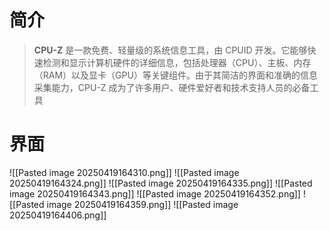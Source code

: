 # 简介
> **CPU-Z** 是一款免费、轻量级的系统信息工具，由 CPUID 开发。它能够快速检测和显示计算机硬件的详细信息，包括处理器（CPU）、主板、内存（RAM）以及显卡（GPU）等关键组件。由于其简洁的界面和准确的信息采集能力，CPU-Z 成为了许多用户、硬件爱好者和技术支持人员的必备工具

# 界面
![[Pasted image 20250419164310.png]]
![[Pasted image 20250419164324.png]]
![[Pasted image 20250419164335.png]]
![[Pasted image 20250419164343.png]]
![[Pasted image 20250419164352.png]]
![[Pasted image 20250419164359.png]]
![[Pasted image 20250419164406.png]]
